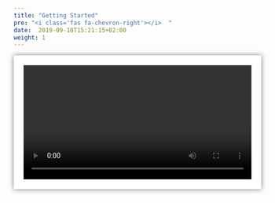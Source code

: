 ```yaml
---
title: "Getting Started"
pre: "<i class='fas fa-chevron-right'></i>  "
date:  2019-09-10T15:21:15+02:00
weight: 1
---
```


<div style="background-color: #fff; padding: 20px; margin-top:10px; margin-bottom:10px; box-shadow: 0px 0px 10px #7C7C7B; width:50%, margin: 0">
    <video width="100%" controls>
        <source src="/Docs/videos/GettingStarted.mp4" type="video/mp4">
        Your browser does not support the video tag.
    </video>
</div>

